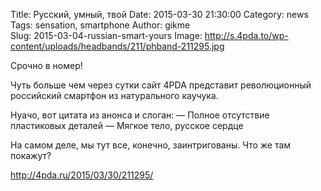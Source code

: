 Title: Русский, умный, твой
Date: 2015-03-30 21:30:00 
Category: news
Tags: sensation, smartphone
Author: gikme  
Slug: 2015-03-04-russian-smart-yours
Image: http://s.4pda.to/wp-content/uploads/headbands/211/phband-211295.jpg

Срочно в номер!

Чуть больше чем через сутки сайт 4PDA представит революционный российский смартфон из натурального каучука.

Нуачо, вот цитата из анонса и слоган:
— Полное отсутствие пластиковых деталей
— Мягкое тело, русское сердце

На самом деле, мы тут все, конечно, заинтригованы. Что же там покажут?

<http://4pda.ru/2015/03/30/211295/>